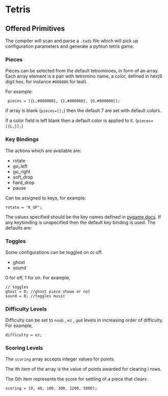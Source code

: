 # Tetris



## Offered Primitives

The compiler will scan and parse a ```.tads``` file which will pick up configuration parameters and generate a pyhton tetris game.

### Pieces

Pieces can be selected from the default tetrominoes, in form of an array.
Each array element is a pair with tetromino name, a color, defined in hex(6 digit hex, for instance ```#008080``` for teal).

For example:

```
 pieces = [{L,#008080}, {I,#808080}, {O,#800080}]; 
```

If array is blank (```pieces=[];```) then the default 7 are set with default colors.

If a color field is left blank then a default color is applied to it. (```pieces=[{L,}];```)


### Key Bindings 

The actions which are available are:
- rotate
- go_left
- go_right
- soft_drop
- hard_drop
- pause

Can be assigned to keys, for example:
``` 
rotate = "K_UP"; 
```
The values specified should be the key names defined in [pygame docs](https://www.pygame.org/docs/).
If any keybinding is unspecified then the default key binding is used. The defaults are:

### Toggles

Some configurations can be toggled on or off.
- ghost 
- sound

0 for off, 1 for on. For example,

```
// toggles
ghost = 0; //ghost piece shown or not
sound = 0; //toggles music
```

### Difficulty Levels

Difficulty can be set to ```noob``` , ```ez``` , ```god``` levels in increasing order of difficulty.
For example,
```
difficulty = ez;
``` 

### Scoring Levels

The ```scoring``` array accepts integer values for points.

The ith item of the array is the value of points awarded for clearing i rows.

The 0th item represents the score for settling of a piece that clears .

```
scoring = [0, 40, 100, 300, 1200, 5000];
``` 


